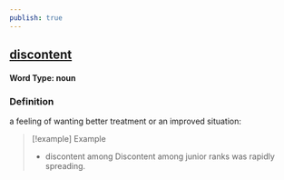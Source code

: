 ```yaml
---
publish: true
---
```

## [discontent](https://dictionary.cambridge.org/dictionary/english/discontent)

#### Word Type: noun
### Definition
a feeling of wanting better treatment or an improved situation:

>[!example] Example
> - discontent among Discontent among junior ranks was rapidly spreading.
